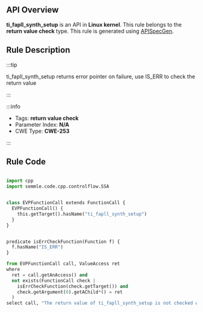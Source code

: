---
---


## API Overview
**ti_fapll_synth_setup** is an API in **Linux kernel**. This rule belongs to the **return value check** type. This rule is generated using [APISpecGen](../../tools/APISpecGen).
## Rule Description

:::tip

ti_fapll_synth_setup returns error pointer on failure, use IS_ERR to check the return value

:::

:::info

- Tags: **return value check**
- Parameter Index: **N/A**
- CWE Type: **CWE-253**

:::

## Rule Code
```python

import cpp
import semmle.code.cpp.controlflow.SSA


class EVPFunctionCall extends FunctionCall {
  EVPFunctionCall() {
    this.getTarget().hasName("ti_fapll_synth_setup")
  }
}


predicate isErrCheckFunction(Function f) {
  f.hasName("IS_ERR") 
}

from EVPFunctionCall call, ValueAccess ret
where
  ret = call.getAnAccess() and
  not exists(FunctionCall check |
    isErrCheckFunction(check.getTarget()) and
    check.getArgument(0).getAChild*() = ret
  )
select call, "The return value of ti_fapll_synth_setup is not checked with IS_ERR."
    
```